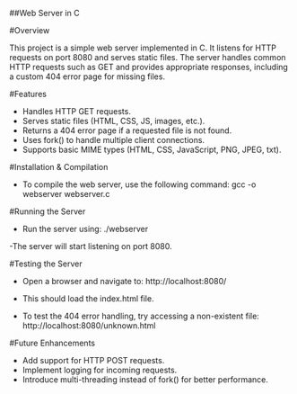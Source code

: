 ##Web Server in C

#Overview

This project is a simple web server implemented in C. It listens for HTTP requests on port 8080 and serves static files. The server handles common HTTP requests such as GET and provides appropriate responses, including a custom 404 error page for missing files.

#Features

- Handles HTTP GET requests.
- Serves static files (HTML, CSS, JS, images, etc.).
- Returns a 404 error page if a requested file is not found.
- Uses fork() to handle multiple client connections.
- Supports basic MIME types (HTML, CSS, JavaScript, PNG, JPEG, txt).

#Installation & Compilation

- To compile the web server, use the following command:
gcc -o webserver webserver.c

#Running the Server

- Run the server using:
./webserver

-The server will start listening on port 8080.

#Testing the Server

- Open a browser and navigate to:
http://localhost:8080/

- This should load the index.html file.

- To test the 404 error handling, try accessing a non-existent file:
http://localhost:8080/unknown.html

#Future Enhancements

- Add support for HTTP POST requests.
- Implement logging for incoming requests.
- Introduce multi-threading instead of fork() for better performance.
